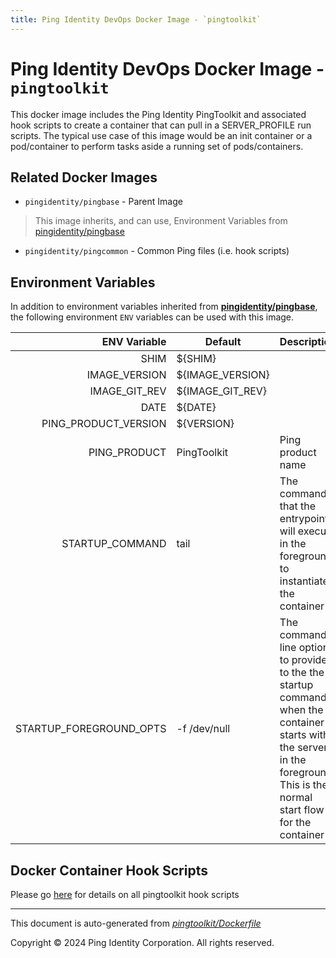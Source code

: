 ```yaml
---
title: Ping Identity DevOps Docker Image - `pingtoolkit`
---
```


# Ping Identity DevOps Docker Image - `pingtoolkit`

This docker image includes the Ping Identity PingToolkit
and associated hook scripts to create a container that can pull in a SERVER_PROFILE
run scripts.  The typical use case of this image would be an init container or a pod/container
to perform tasks aside a running set of pods/containers.

## Related Docker Images
- `pingidentity/pingbase` - Parent Image
> This image inherits, and can use, Environment Variables from [pingidentity/pingbase](https://devops.pingidentity.com/docker-images/pingbase/)
- `pingidentity/pingcommon` - Common Ping files (i.e. hook scripts)


## Environment Variables
In addition to environment variables inherited from **[pingidentity/pingbase](https://devops.pingidentity.com/docker-images/pingbase/)**,
the following environment `ENV` variables can be used with
this image.

|            ENV Variable | Default          | Description                                                                                                                                                                 |
| ----------------------: | ---------------- | --------------------------------------------------------------------------------------------------------------------------------------------------------------------------- |
|                    SHIM | ${SHIM}          |                                                                                                                                                                             |
|           IMAGE_VERSION | ${IMAGE_VERSION} |                                                                                                                                                                             |
|           IMAGE_GIT_REV | ${IMAGE_GIT_REV} |                                                                                                                                                                             |
|                    DATE | ${DATE}          |                                                                                                                                                                             |
|    PING_PRODUCT_VERSION | ${VERSION}       |                                                                                                                                                                             |
|            PING_PRODUCT | PingToolkit      | Ping product name                                                                                                                                                           |
|         STARTUP_COMMAND | tail             | The command that the entrypoint will execute in the foreground to instantiate the container                                                                                 |
| STARTUP_FOREGROUND_OPTS | -f /dev/null     | The command-line options to provide to the the startup command when the container starts with the server in the foreground. This is the normal start flow for the container |

## Docker Container Hook Scripts

Please go [here](https://github.com/pingidentity/pingidentity-devops-getting-started/tree/master/docs/docker-images/pingtoolkit/hooks/README.md) for details on all pingtoolkit hook scripts

---
This document is auto-generated from _[pingtoolkit/Dockerfile](https://github.com/pingidentity/pingidentity-docker-builds/blob/master/pingtoolkit/Dockerfile)_

Copyright © 2024 Ping Identity Corporation. All rights reserved.
